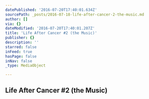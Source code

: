 ```yaml
---
datePublished: '2016-07-20T17:40:01.634Z'
sourcePath: _posts/2016-07-18-life-after-cancer-2-the-music.md
author: []
via: {}
dateModified: '2016-07-20T17:40:01.207Z'
title: 'Life After Cancer #2 (the Music)'
publisher: {}
description: ''
starred: false
inFeed: true
hasPage: false
inNav: false
_type: MediaObject

---
```

## Life After Cancer \#2 (the Music)